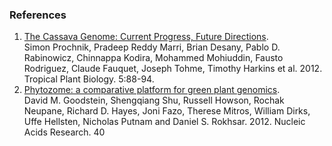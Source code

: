 ### References

1.  [The Cassava Genome: Current Progress, Future
    Directions](http://dx.doi.org/10.1007/s12042-011-9088-z).\
    Simon Prochnik, Pradeep Reddy Marri, Brian Desany, Pablo D.
    Rabinowicz, Chinnappa Kodira, Mohammed Mohiuddin, Fausto Rodriguez,
    Claude Fauquet, Joseph Tohme, Timothy Harkins et al. 2012. Tropical
    Plant Biology. 5:88-94.
2.  [Phytozome: a comparative platform for green plant
    genomics](https://phytozome.jgi.doe.gov/pz/portal.html#!info?alias=Org_Mesculenta).\
    David M. Goodstein, Shengqiang Shu, Russell Howson, Rochak Neupane,
    Richard D. Hayes, Joni Fazo, Therese Mitros, William Dirks, Uffe
    Hellsten, Nicholas Putnam and Daniel S. Rokhsar. 2012. Nucleic Acids
    Research. 40
